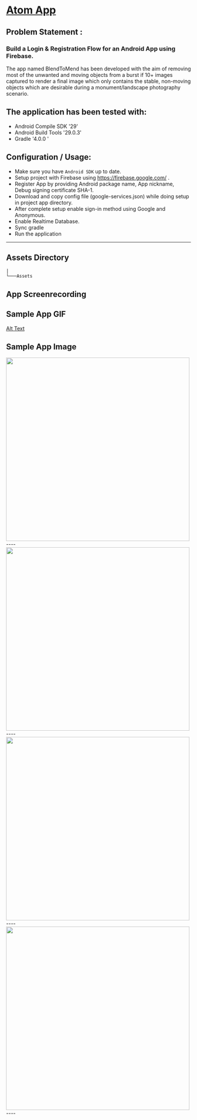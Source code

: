 # [Atom App](https://github.com/Praveen101997/Atom-App)

## Problem Statement : 
### Build  a Login & Registration  Flow for an Android App using Firebase.

 
The app named BlendToMend has been developed with the aim of removing most of the unwanted and moving objects from a burst if 10+ images captured to render a final image which only contains the stable, non-moving objects which are desirable during a monument/landscape photography scenario.

## The application has been tested with:

* Android Compile SDK '29'
* Android Build Tools '29.0.3'
* Gradle '4.0.0 '

## Configuration / Usage:

* Make sure you have `Android SDK` up to date.
* Setup project with Firebase using https://firebase.google.com/ .
* Register App by providing Android package name, App nickname, Debug signing certificate SHA-1.
* Download and copy config file (google-services.json) while doing setup in project app directory.
* After complete setup enable sign-in method using Google and Anonymous.
* Enable Realtime Database. 
* Sync gradle
* Run the application

----

## Assets Directory

```
|  
└───Assets
```


## App Screenrecording


## Sample App GIF
[Alt Text]("assets/app_sample1.jpg")

## Sample App Image
<img src="assets/app_sample1.jpg" width="500" >
----
<img src="assets/app_sample2.jpg" width="500" >
----
<img src="assets/app_sample3.jpg" width="500" >
----
<img src="assets/app_sample4.jpg" width="500" >
----

